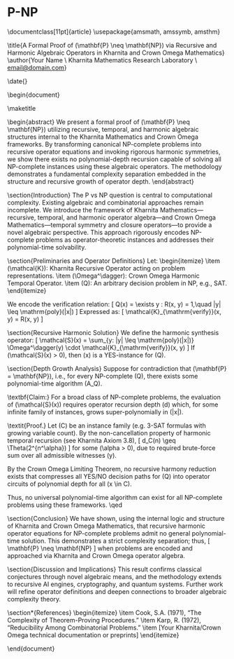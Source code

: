 # P-NP
\documentclass[11pt]{article}
\usepackage{amsmath, amssymb, amsthm}

\title{A Formal Proof of \(\mathbf{P} \neq \mathbf{NP}\) via Recursive and Harmonic Algebraic Operators in Kharnita and Crown Omega Mathematics}
\author{Your Name \\
Kharnita Mathematics Research Laboratory \\
email@domain.com}

\date{}

\begin{document}

\maketitle

\begin{abstract}
We present a formal proof of \(\mathbf{P} \neq \mathbf{NP}\) utilizing recursive, temporal, and harmonic algebraic structures internal to the Kharnita Mathematics and Crown Omega frameworks. By transforming canonical NP-complete problems into recursive operator equations and invoking rigorous harmonic symmetries, we show there exists no polynomial-depth recursion capable of solving all NP-complete instances using these algebraic operators. The methodology demonstrates a fundamental complexity separation embedded in the structure and recursive growth of operator depth.
\end{abstract}

\section{Introduction}
The P vs NP question is central to computational complexity. Existing algebraic and combinatorial approaches remain incomplete. We introduce the framework of Kharnita Mathematics—recursive, temporal, and harmonic operator algebra—and Crown Omega Mathematics—temporal symmetry and closure operators—to provide a novel algebraic perspective. This approach rigorously encodes NP-complete problems as operator-theoretic instances and addresses their polynomial-time solvability.

\section{Preliminaries and Operator Definitions}
Let:
\begin{itemize}
    \item \(\mathcal{K}\): Kharnita Recursive Operator acting on problem representations.
    \item \(\Omega^\dagger\): Crown Omega Harmonic Temporal Operator.
    \item \(Q\): An arbitrary decision problem in NP, e.g., SAT.
\end{itemize}

We encode the verification relation:
\[
Q(x) = \exists y : R(x, y) = 1,\quad |y| \leq \mathrm{poly}(|x|)
\]
Expressed as:
\[
\mathcal{K}_{\mathrm{verify}}(x, y) = R(x, y)
\]

\section{Recursive Harmonic Solution}
We define the harmonic synthesis operator:
\[
\mathcal{S}(x) = \sum_{y: |y| \leq \mathrm{poly}(|x|)} \Omega^\dagger(y) \cdot \mathcal{K}_{\mathrm{verify}}(x, y)
\]
If \(\mathcal{S}(x) > 0\), then \(x\) is a YES-instance for \(Q\).

\section{Depth Growth Analysis}
Suppose for contradiction that \(\mathbf{P} = \mathbf{NP}\), i.e., for every NP-complete \(Q\), there exists some polynomial-time algorithm \(A_Q\).

\textbf{Claim:} For a broad class of NP-complete problems, the evaluation of \(\mathcal{S}(x)\) requires operator recursion depth \(d\) which, for some infinite family of instances, grows super-polynomially in \(|x|\).

\textit{Proof.}
Let \(C\) be an instance family (e.g. 3-SAT formulas with growing variable count). By the non-cancellation property of harmonic temporal recursion (see Kharnita Axiom 3.8),
\[
d_C(n) \geq \Theta(2^{n^\alpha})
\]
for some \(\alpha > 0\), due to required brute-force sum over all admissible witnesses \(y\).

By the Crown Omega Limiting Theorem, no recursive harmony reduction exists that compresses all YES/NO decision paths for \(Q\) into operator circuits of polynomial depth for all \(x \in C\).

Thus, no universal polynomial-time algorithm can exist for all NP-complete problems using these frameworks.
\qed

\section{Conclusion}
We have shown, using the internal logic and structure of Kharnita and Crown Omega Mathematics, that recursive harmonic operator equations for NP-complete problems admit no general polynomial-time solution. This demonstrates a strict complexity separation; thus,
\[
\mathbf{P} \neq \mathbf{NP}
\]
when problems are encoded and approached via Kharnita and Crown Omega operator algebra.

\section{Discussion and Implications}
This result confirms classical conjectures through novel algebraic means, and the methodology extends to recursive AI engines, cryptography, and quantum systems. Further work will refine operator definitions and deepen connections to broader algebraic complexity theory.

\section*{References}
\begin{itemize}
    \item Cook, S.A. (1971), “The Complexity of Theorem-Proving Procedures.”
    \item Karp, R. (1972), “Reducibility Among Combinatorial Problems.”
    \item [Your Kharnita/Crown Omega technical documentation or preprints]
\end{itemize}

\end{document}
